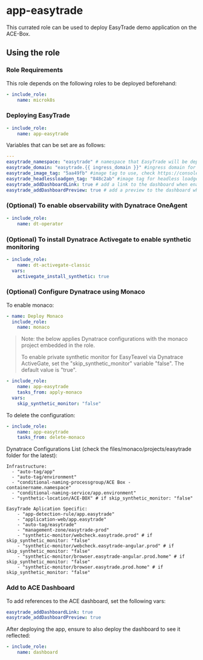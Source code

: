# app-easytrade

This currated role can be used to deploy EasyTrade demo application on the ACE-Box.

## Using the role

### Role Requirements
This role depends on the following roles to be deployed beforehand:
```yaml
- include_role:
    name: microk8s
```

### Deploying EasyTrade

```yaml
- include_role:
    name: app-easytrade
```

Variables that can be set are as follows:

```yaml
---
easytrade_namespace: "easytrade" # namespace that EasyTrade will be deployed in
easytrade_domain: "easytrade.{{ ingress_domain }}" #ingress domain for regular EasyTrade
easytrade_image_tag: "5aa49fb" #image tag to use, check https://console.cloud.google.com/gcr/images/dynatrace-demoability/global/easytrade
easytrade_headlessloadgen_tag: "848c2ab" #image tag for headless loadgen, check https://console.cloud.google.com/gcr/images/dynatrace-demoability/global/headlessloadgen
easytrade_addDashboardLink: true # add a link to the dashboard when enabled
easytrade_addDashboardPreview: true # add a preview to the dashboard when enabled
```

### (Optional) To enable observability with Dynatrace OneAgent

```yaml
- include_role:
    name: dt-operator
```

### (Optional) To install Dynatrace Activegate to enable synthetic monitoring

```yaml
- include_role:
    name: dt-activegate-classic
  vars:
    activegate_install_synthetic: true
```

### (Optional) Configure Dynatrace using Monaco

To enable monaco:

```yaml
- name: Deploy Monaco
  include_role:
    name: monaco
```

> Note: the below applies Dynatrace configurations with the monaco project embedded in the role.
> 
> To enable private synthetic monitor for EasyTeavel via Dynatrace ActiveGate, set the "skip_synthetic_monitor" variable "false". The default value is "true".

```yaml
- include_role:
    name: app-easytrade
    tasks_from: apply-monaco
  vars:
    skip_synthetic_monitor: "false"
```

To delete the configuration:

```yaml
- include_role:
    name: app-easytrade
    tasks_from: delete-monaco
```

Dynatrace Configurations List (check the files/monaco/projects/easytrade folder for the latest):

    Infrastructure:
      - "auto-tag/app"
      - "auto-tag/environment"
      - "conditional-naming-processgroup/ACE Box - containername.namespace"
      - "conditional-naming-service/app.environment"
      - "synthetic-location/ACE-BOX" # if skip_synthetic_monitor: "false"
    
    EasyTrade Aplication Specific:
        - "app-detection-rule/app.easytrade"
        - "application-web/app.easytrade"
        - "auto-tag/easytrade"
        - "management-zone/easytrade-prod"
        - "synthetic-monitor/webcheck.easytrade.prod" # if skip_synthetic_monitor: "false"
        - "synthetic-monitor/webcheck.easytrade-angular.prod" # if skip_synthetic_monitor: "false"
        - "synthetic-monitor/browser.easytrade-angular.prod.home" # if skip_synthetic_monitor: "false"
        - "synthetic-monitor/browser.easytrade.prod.home" # if skip_synthetic_monitor: "false"

### Add to ACE Dashboard
To add references to the ACE dashboard, set the following vars:

```yaml
easytrade_addDashboardLink: true
easytrade_addDashboardPreview: true
```

After deploying the app, ensure to also deploy the dashboard to see it reflected:

```yaml
- include_role:
    name: dashboard
```